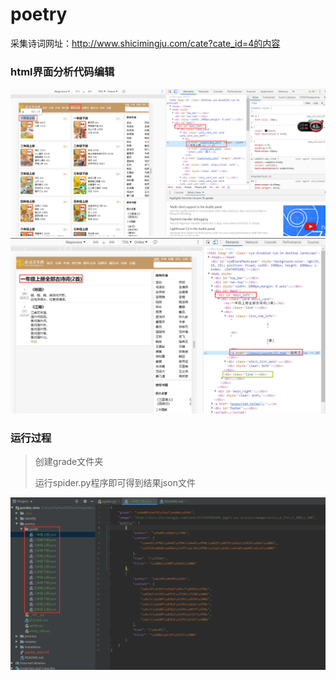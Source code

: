 # poetry

采集诗词网址：http://www.shicimingju.com/cate?cate_id=4的内容

### html界面分析代码编辑

![分析过程.png](doc/分析过程.png)
![分析过程.png](doc/分析过程1.png)

### 运行过程
> 创建grade文件夹
>
> 运行spider.py程序即可得到结果json文件

![结果数据.png](doc/结果数据.png)
